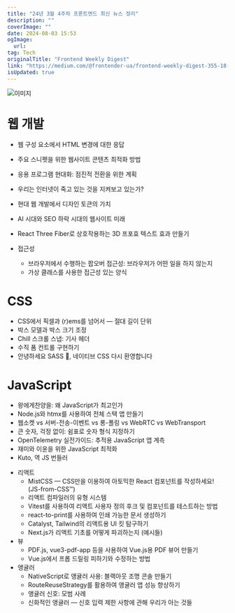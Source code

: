 ```yaml
---
title: "24년 3월 4주차 프론트엔드 최신 뉴스 정리"
description: ""
coverImage: ""
date: 2024-08-03 15:53
ogImage:
  url:
tag: Tech
originalTitle: "Frontend Weekly Digest"
link: "https://medium.com/@frontender-ua/frontend-weekly-digest-355-18-24-march-2023-2058a2c707a3"
isUpdated: true
---
```


![이미지](/assets/img/FrontendWeeklyDigest3551824March2023_0.png)

# 웹 개발

- 웹 구성 요소에서 HTML 변경에 대한 응답
- 주요 스니펫을 위한 웹사이트 콘텐츠 최적화 방법
- 응용 프로그램 현대화: 점진적 전환을 위한 계획
- 우리는 인터넷이 죽고 있는 것을 지켜보고 있는가?
- 현대 웹 개발에서 디자인 토큰의 가치
- AI 시대와 SEO 하락 시대의 웹사이트 미래
- React Three Fiber로 상호작용하는 3D 프포효 텍스트 효과 만들기

- 접근성
  - 브라우저에서 수행하는 팝오버 접근성: 브라우저가 어떤 일을 하지 않는지
  - 가상 클래스를 사용한 접근성 있는 양식

<!-- seedividend - 사각형 -->

<ins class="adsbygoogle"
     style="display:block"
     data-ad-client="ca-pub-4877378276818686"
     data-ad-slot="1898504329"
     data-ad-format="auto"
     data-full-width-responsive="true"></ins>

<script>
     (adsbygoogle = window.adsbygoogle || []).push({});
</script>

# CSS

- CSS에서 픽셀과 (r)ems를 넘어서 — 절대 길이 단위
- 박스 모델과 박스 크기 조정
- Chill 스크롤 스냅: 기사 헤더
- 수직 폼 컨트롤 구현하기
- 안녕하세요 SASS 👋, 네이티브 CSS 다시 환영합니다

# JavaScript

- 왕에게찬양을: 왜 JavaScript가 최고인가
- Node.js와 htmx를 사용하여 전체 스택 앱 만들기
- 웹소켓 vs 서버-전송-이벤트 vs 롱-폴링 vs WebRTC vs WebTransport
- 큰 숫자, 걱정 없이: 쉼표로 숫자 형식 지정하기
- OpenTelemetry 실전가이드: 추적용 JavaScript 앱 계측
- 재미와 이윤을 위한 JavaScript 최적화
- Kuto, 역 JS 번들러

<!-- seedividend - 사각형 -->

<ins class="adsbygoogle"
     style="display:block"
     data-ad-client="ca-pub-4877378276818686"
     data-ad-slot="1898504329"
     data-ad-format="auto"
     data-full-width-responsive="true"></ins>

<script>
     (adsbygoogle = window.adsbygoogle || []).push({});
</script>

- 리액트
  - MistCSS — CSS만을 이용하여 아토믹한 React 컴포넌트를 작성하세요! (JS-from-CSS™)
  - 리액트 컴파일러의 유형 시스템
  - Vitest를 사용하여 리액트 사용자 정의 후크 및 컴포넌트를 테스트하는 방법
  - react-to-print를 사용하여 인쇄 가능한 문서 생성하기
  - Catalyst, Tailwind의 리액트용 UI 킷 탐구하기
  - Next.js가 리액트 기초를 어떻게 파괴하는지 (예시들)
- 뷰
  - PDF.js, vue3-pdf-app 등을 사용하여 Vue.js용 PDF 뷰어 만들기
  - Vue.js에서 프롭 드릴링 피하기와 수정하는 방법
- 앵귤러
  - NativeScript로 앵귤러 사용: 블랙아웃 조명 콘솔 만들기
  - RouteReuseStrategy를 활용하여 앵귤러 앱 성능 향상하기
  - 앵귤러 신호: 모범 사례
  - 신화적인 앵귤러 — 신호 입력 제한 사항에 관해 우리가 아는 것들
